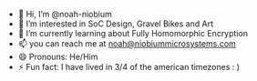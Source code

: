 - 👋 Hi, I’m @noah-niobium
- 👀 I’m interested in SoC Design, Gravel Bikes and Art
- 🌱 I’m currently learning about Fully Homomorphic Encryption
- 📫 you can reach me at noah@niobiummicrosystems.com
- 😄 Pronouns: He/Him
- ⚡ Fun fact: I have lived in 3/4 of the american timezones : ) 

<!---
noah-niobium/noah-niobium is a ✨ special ✨ repository because its `README.md` (this file) appears on your GitHub profile.
You can click the Preview link to take a look at your changes.
--->
